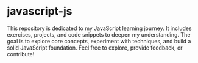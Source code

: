 # javascript-js
This repository is dedicated to my JavaScript learning journey. It includes exercises, projects, and code snippets to deepen my understanding. The goal is to explore core concepts, experiment with techniques, and build a solid JavaScript foundation. Feel free to explore, provide feedback, or contribute!

